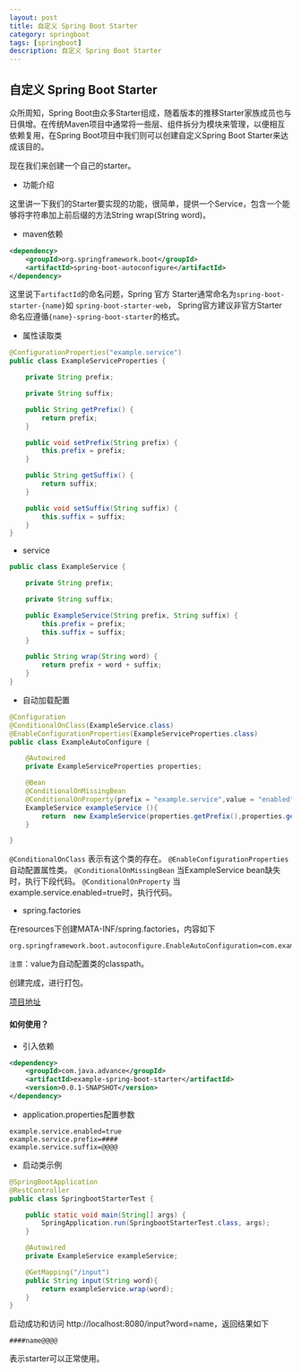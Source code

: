 ```yaml
---
layout: post
title: 自定义 Spring Boot Starter
category: springboot
tags: [springboot]
description: 自定义 Spring Boot Starter
---
```


## 自定义 Spring Boot Starter

众所周知，Spring Boot由众多Starter组成，随着版本的推移Starter家族成员也与日俱增。在传统Maven项目中通常将一些层、组件拆分为模块来管理，以便相互依赖复用，在Spring Boot项目中我们则可以创建自定义Spring Boot Starter来达成该目的。

现在我们来创建一个自己的starter。

- 功能介绍

这里讲一下我们的Starter要实现的功能，很简单，提供一个Service，包含一个能够将字符串加上前后缀的方法String wrap(String word)。

- maven依赖
```xml
<dependency>
    <groupId>org.springframework.boot</groupId>
    <artifactId>spring-boot-autoconfigure</artifactId>
</dependency>
```

这里说下`artifactId`的命名问题，Spring 官方 Starter通常命名为`spring-boot-starter-{name}`如 `spring-boot-starter-web`， Spring官方建议非官方Starter
命名应遵循`{name}-spring-boot-starter`的格式。

- 属性读取类
```java
@ConfigurationProperties("example.service")
public class ExampleServiceProperties {

    private String prefix;

    private String suffix;

    public String getPrefix() {
        return prefix;
    }

    public void setPrefix(String prefix) {
        this.prefix = prefix;
    }

    public String getSuffix() {
        return suffix;
    }

    public void setSuffix(String suffix) {
        this.suffix = suffix;
    }
}
```

- service
```java
public class ExampleService {

    private String prefix;

    private String suffix;

    public ExampleService(String prefix, String suffix) {
        this.prefix = prefix;
        this.suffix = suffix;
    }

    public String wrap(String word) {
        return prefix + word + suffix;
    }
}
```
- 自动加载配置
```java
@Configuration
@ConditionalOnClass(ExampleService.class)
@EnableConfigurationProperties(ExampleServiceProperties.class)
public class ExampleAutoConfigure {

    @Autowired
    private ExampleServiceProperties properties;

    @Bean
    @ConditionalOnMissingBean
    @ConditionalOnProperty(prefix = "example.service",value = "enabled",havingValue = "true")
    ExampleService exampleService (){
        return  new ExampleService(properties.getPrefix(),properties.getSuffix());
    }

}
```
`@ConditionalOnClass` 表示有这个类的存在。
`@EnableConfigurationProperties` 自动配置属性类。
`@ConditionalOnMissingBean` 当ExampleService bean缺失时，执行下段代码。
`@ConditionalOnProperty` 当example.service.enabled=true时，执行代码。

- spring.factories

在resources下创建MATA-INF/spring.factories，内容如下
```properties
org.springframework.boot.autoconfigure.EnableAutoConfiguration=com.example.zwd.springbootstarter.config.ExampleAutoConfigure
```
`注意`：value为自动配置类的classpath。

创建完成，进行打包。

[项目地址](./example-spring-boot-starter)
#### 如何使用？

- 引入依赖
```xml
<dependency>
    <groupId>com.java.advance</groupId>
    <artifactId>example-spring-boot-starter</artifactId>
    <version>0.0.1-SNAPSHOT</version>
</dependency>
```

- application.properties配置参数
```properties
example.service.enabled=true
example.service.prefix=####
example.service.suffix=@@@@
```
- 启动类示例
```java
@SpringBootApplication
@RestController
public class SpringbootStarterTest {

    public static void main(String[] args) {
        SpringApplication.run(SpringbootStarterTest.class, args);
    }

    @Autowired
    private ExampleService exampleService;

    @GetMapping("/input")
    public String input(String word){
        return exampleService.wrap(word);
    }
}
```

启动成功和访问 http://localhost:8080/input?word=name，返回结果如下

    ####name@@@@
    
表示starter可以正常使用。

